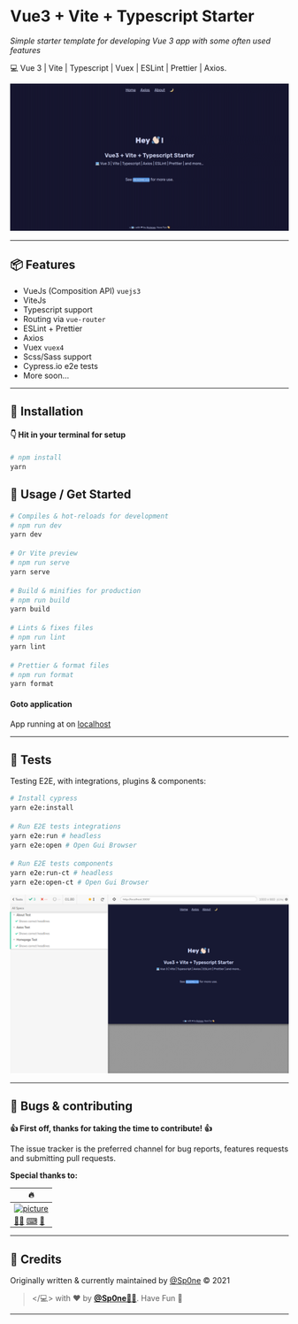 # Vue3 + Vite + Typescript Starter

_Simple starter template for developing Vue 3 app with some often used features_

💻 Vue 3 | Vite | Typescript | Vuex | ESLint | Prettier | Axios.


![Screen Starter][screen]



---



## 📦️ Features

- VueJs (Composition API) `vuejs3`
- ViteJs
- Typescript support
- Routing via `vue-router`
- ESLint + Prettier
- Axios
- Vuex `vuex4`
- Scss/Sass support
- Cypress.io e2e tests
- More soon…



---



## 💾 Installation

#### 👇 Hit in your terminal for setup

```bash
# npm install
yarn
```


## 🥑 Usage / Get Started


```bash
# Compiles & hot-reloads for development
# npm run dev
yarn dev  

# Or Vite preview
# npm run serve
yarn serve 

# Build & minifies for production
# npm run build
yarn build 

# Lints & fixes files
# npm run lint
yarn lint 

# Prettier & format files
# npm run format
yarn format 
```

#### Goto application

App running at on [localhost](http://localhost:3000)


---



## 🧐 Tests

Testing E2E, with integrations, plugins & components:

```bash
# Install cypress
yarn e2e:install

# Run E2E tests integrations
yarn e2e:run # headless
yarn e2e:open # Open Gui Browser

# Run E2E tests components
yarn e2e:run-ct # headless
yarn e2e:open-ct # Open Gui Browser
```

![Screen Cypress][screen-cypress]



---




## 🐞 Bugs & contributing

**👍 First off, thanks for taking the time to contribute! 👍**

The issue tracker is the preferred channel for bug reports, features requests and submitting pull requests.

**Special thanks to:**

| 🔥                                   |
|--------------------------------------|
| [![picture][flo_img]][flo]           |
| [🧙‍♂][flo] [⌨][flo_co] [🙏][flo_pr] |




---


## 🍭 Credits

Originally written & currently maintained by [@Sp0ne][vinces-git] © 2021

> </💻> with ❤ by **[@Sp0ne🧙‍♂][vinces]**. Have Fun 🍻



---



[vinces]: https://vinces.io
[vinces-git]: https://github.com/Sp0ne
[screen]: public/images/screen-starter.gif
[screen-cypress]: public/images/screen-starter-cypress.png
[docs-github-api]: https://docs.github.com/en/rest/reference/repos#list-repositories-for-a-user

[flo]: https://github.com/floyoops
[flo_img]: https://avatars.githubusercontent.com/u/2229520?s=60&v=4
[flo_pr]: https://github.com/Sp0ne/vue3-vite-typescript-starter/pulls?q=is%3Apr+author%3Afloyoops
[flo_co]: https://github.com/Sp0ne/vue3-vite-typescript-starter/commits?author=floyoops
